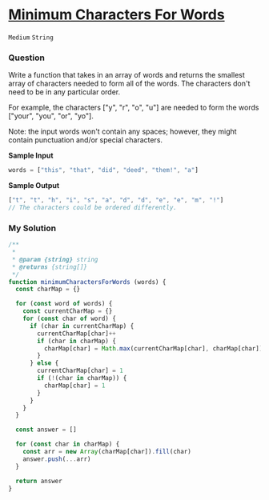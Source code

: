 # [Minimum Characters For Words](https://www.algoexpert.io/questions/minimum-characters-for-words)

`Medium` `String`

### Question
Write a function that takes in an array of words and returns the smallest array of characters needed to form all of the words. The characters don't need to be in any particular order.

For example, the characters ["y", "r", "o", "u"] are needed to form the words ["your", "you", "or", "yo"].

Note: the input words won't contain any spaces; however, they might contain punctuation and/or special characters.

**Sample Input**
```js
words = ["this", "that", "did", "deed", "them!", "a"]
```

**Sample Output**
```js
["t", "t", "h", "i", "s", "a", "d", "d", "e", "e", "m", "!"]
// The characters could be ordered differently.
```

### My Solution
```js
/**
 * 
 * @param {string} string 
 * @returns {string[]}
 */
function minimumCharactersForWords (words) {
  const charMap = {}

  for (const word of words) {
    const currentCharMap = {}
    for (const char of word) {
      if (char in currentCharMap) {
        currentCharMap[char]++
        if (char in charMap) {
          charMap[char] = Math.max(currentCharMap[char], charMap[char])
        }
      } else {
        currentCharMap[char] = 1
        if (!(char in charMap)) {
          charMap[char] = 1
        }
      }
    }
  }

  const answer = []

  for (const char in charMap) {
    const arr = new Array(charMap[char]).fill(char)
    answer.push(...arr)
  }

  return answer
}

```
